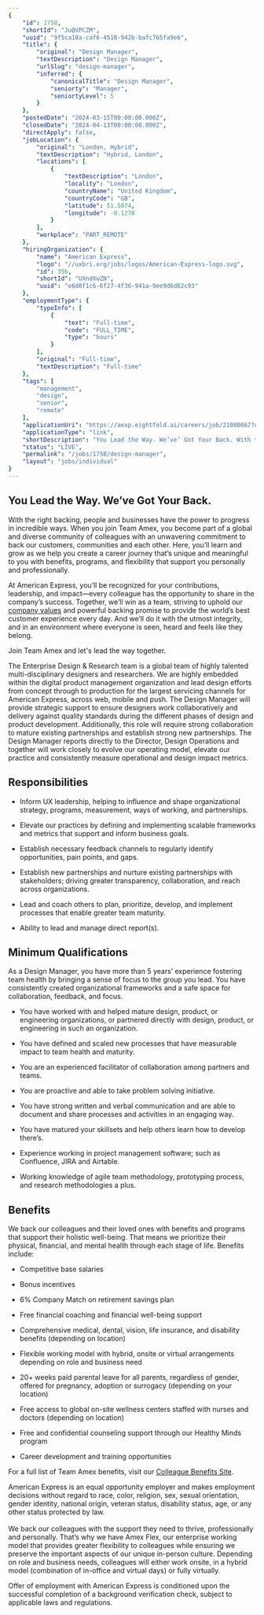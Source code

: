 ```yaml
---
{
	"id": 1758,
	"shortId": "JuQVPCZM",
	"uuid": "9f5ca10a-caf6-4518-942b-bafc765fa9e6",
	"title": {
		"original": "Design Manager",
		"textDescription": "Design Manager",
		"urlSlug": "design-manager",
		"inferred": {
			"canonicalTitle": "Design Manager",
			"seniorty": "Manager",
			"seniortyLevel": 5
		}
	},
	"postedDate": "2024-03-15T00:00:00.000Z",
	"closedDate": "2024-04-13T00:00:00.000Z",
	"directApply": false,
	"jobLocation": {
		"original": "London, Hybrid",
		"textDescription": "Hybrid, London",
		"locations": [
			{
				"textDescription": "London",
				"locality": "London",
				"countryName": "United Kingdom",
				"countryCode": "GB",
				"latitude": 51.5074,
				"longitude": -0.1278
			}
		],
		"workplace": "PART_REMOTE"
	},
	"hiringOrganization": {
		"name": "American Express",
		"logo": "//uxbri.org/jobs/logos/American-Express-logo.svg",
		"id": 356,
		"shortId": "UXndXwZN",
		"uuid": "e6d0f1c6-6f27-4f36-941a-9ee9d6d62c93"
	},
	"employmentType": {
		"typeInfo": [
			{
				"text": "Full-time",
				"code": "FULL_TIME",
				"type": "hours"
			}
		],
		"original": "Full-time",
		"textDescription": "Full-time"
	},
	"tags": [
		"management",
		"design",
		"senior",
		"remote"
	],
	"applicationUri": "https://aexp.eightfold.ai/careers/job/21080667?utm_source=test123&utm_medium=campaign123&domain=aexp.com",
	"applicationType": "link",
	"shortDescription": "You Lead the Way. We’ve’ Got Your Back. With the right backing, people and businesses have the power to progress in incredible ways. When you join Team Amex, you become part of a global and diverse",
	"status": "LIVE",
	"permalink": "/jobs/1758/design-manager",
	"layout": "jobs/individual"
}
---
```

<h2>You Lead the Way. We’ve Got Your Back.</h2><p>With the right backing, people and businesses have the power to progress in incredible ways. When you join Team Amex, you become part of a global and diverse community of colleagues with an unwavering commitment to back our customers, communities and each other. Here, you’ll learn and grow as we help you create a career journey that’s unique and meaningful to you with benefits, programs, and flexibility that support you personally and professionally.</p><p>At American Express, you’ll be recognized for your contributions, leadership, and impact—every colleague has the opportunity to share in the company’s success. Together, we’ll win as a team, striving to uphold our <a target="_blank" rel="noopener noreferrer nofollow" href="https://about.americanexpress.com/our-company/who-we-are/who-we-are/default.aspx#values">company values</a> and powerful backing promise to provide the world’s best customer experience every day. And we’ll do it with the utmost integrity, and in an environment where everyone is seen, heard and feels like they belong.</p><p>Join Team Amex and let's lead the way together.</p><p>The Enterprise Design &amp; Research team is a global team of highly talented multi-disciplinary designers and researchers. We are highly embedded within the digital product management organization and lead design efforts from concept through to production for the largest servicing channels for American Express, across web, mobile and push. The Design Manager will provide strategic support to ensure designers work collaboratively and delivery against quality standards during the different phases of design and product development. Additionally, this role will require strong collaboration to mature existing partnerships and establish strong new partnerships. The Design Manager reports directly to the Director, Design Operations and together will work closely to evolve our operating model, elevate our practice and consistently measure operational and design impact metrics.</p><h2>Responsibilities</h2><ul><li><p>Inform UX leadership, helping to influence and shape organizational strategy, programs, measurement, ways of working, and partnerships.</p></li><li><p>Elevate our practices by defining and implementing scalable frameworks and metrics that support and inform business goals.</p></li><li><p>Establish necessary feedback channels to regularly identify opportunities, pain points, and gaps.</p></li><li><p>Establish new partnerships and nurture existing partnerships with stakeholders; driving greater transparency, collaboration, and reach across organizations.</p></li><li><p>Lead and coach others to plan, prioritize, develop, and implement processes that enable greater team maturity.</p></li><li><p>Ability to lead and manage direct report(s).<strong><br></strong></p></li></ul><h2>Minimum Qualifications</h2><p>As a Design Manager, you have more than 5 years’ experience fostering team health by bringing a sense of focus to the group you lead. You have consistently created organizational frameworks and a safe space for collaboration, feedback, and focus.&nbsp;</p><ul><li><p>You have worked with and helped mature design, product, or engineering organizations, or partnered directly with design, product, or engineering in such an organization.</p></li><li><p>You have defined and scaled new processes that have measurable impact to team health and maturity.</p></li><li><p>You are an experienced facilitator of collaboration among partners and teams.</p></li><li><p>You are proactive and able to take problem solving initiative.</p></li><li><p>You have strong written and verbal communication and are able to document and share processes and activities in an engaging way.</p></li><li><p>You have matured your skillsets and help others learn how to develop there’s.</p></li><li><p>Experience working in project management software; such as Confluence, JIRA and Airtable.</p></li><li><p>Working knowledge of agile team methodology, prototyping process, and research methodologies a plus.<br></p></li></ul><h2>Benefits</h2><p>We back our colleagues and their loved ones with benefits and programs that support their holistic well-being. That means we prioritize their physical, financial, and mental health through each stage of life. Benefits include:</p><ul><li><p>Competitive base salaries&nbsp;</p></li><li><p>Bonus incentives&nbsp;</p></li><li><p>6% Company Match on retirement savings plan</p></li><li><p>Free financial coaching and financial well-being support</p></li><li><p>Comprehensive medical, dental, vision, life insurance, and disability benefits (depending on location)&nbsp;</p></li><li><p>Flexible working model with hybrid, onsite or virtual arrangements depending on role and business need&nbsp;</p></li><li><p>20+ weeks paid parental leave for all parents, regardless of gender, offered for pregnancy, adoption or surrogacy (depending on your location)&nbsp;</p></li><li><p>Free access to global on-site wellness centers staffed with nurses and doctors (depending on location)&nbsp;</p></li><li><p>Free and confidential counseling support through our Healthy Minds program&nbsp;</p></li><li><p>Career development and training opportunities</p></li></ul><p>For a full list of Team Amex benefits, visit our <a target="_blank" rel="noopener noreferrer nofollow" href="https://www.americanexpress.com/en-us/colleagues/benefits">Colleague Benefits Site</a>.</p><p>American Express is an equal opportunity employer and makes employment decisions without regard to race, color, religion, sex, sexual orientation, gender identity, national origin, veteran status, disability status, age, or any other status protected by law.<br><br>We back our colleagues with the support they need to thrive, professionally and personally. That’s why we have Amex Flex, our enterprise working model that provides greater flexibility to colleagues while ensuring we preserve the important aspects of our unique in-person culture. Depending on role and business needs, colleagues will either work onsite, in a hybrid model (combination of in-office and virtual days) or fully virtually.&nbsp;</p><p>Offer of employment with American Express is conditioned upon the successful completion of a background verification check, subject to applicable laws and regulations.</p>
